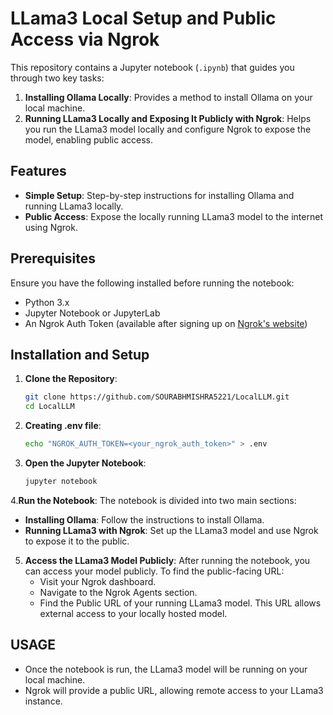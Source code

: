 # LLama3 Local Setup and Public Access via Ngrok

This repository contains a Jupyter notebook (`.ipynb`) that guides you through two key tasks:

1. **Installing Ollama Locally**: Provides a method to install Ollama on your local machine.
2. **Running LLama3 Locally and Exposing It Publicly with Ngrok**: Helps you run the LLama3 model locally and configure Ngrok to expose the model, enabling public access.

## Features

- **Simple Setup**: Step-by-step instructions for installing Ollama and running LLama3 locally.
- **Public Access**: Expose the locally running LLama3 model to the internet using Ngrok.

## Prerequisites

Ensure you have the following installed before running the notebook:

- Python 3.x
- Jupyter Notebook or JupyterLab
- An Ngrok Auth Token (available after signing up on [Ngrok's website](https://ngrok.com/))

## Installation and Setup

1. **Clone the Repository**:

   ```bash
   git clone https://github.com/SOURABHMISHRA5221/LocalLLM.git
   cd LocalLLM


2. **Creating .env file**:
   ```bash
   echo "NGROK_AUTH_TOKEN=<your_ngrok_auth_token>" > .env

3. **Open the Jupyter Notebook**:
   ```bash
   jupyter notebook

4.**Run the Notebook**:
   The notebook is divided into two main sections:

   - **Installing Ollama**: Follow the instructions to install Ollama. 
   - **Running LLama3 with Ngrok**: Set up the LLama3 model and use Ngrok to expose it to the public.

5. **Access the LLama3 Model Publicly**:
   After running the notebook, you can access your model publicly. To find the public-facing URL:
   - Visit your Ngrok dashboard.
   - Navigate to the Ngrok Agents section.
   - Find the Public URL of your running LLama3 model. This URL allows external access to your locally hosted model.
   
## USAGE

- Once the notebook is run, the LLama3 model will be running on your local machine.
- Ngrok will provide a public URL, allowing remote access to your LLama3 instance.

